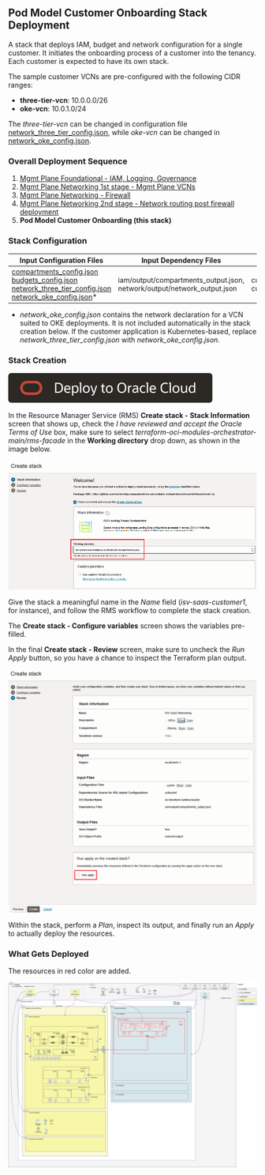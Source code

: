 ## Pod Model Customer Onboarding Stack Deployment

A stack that deploys IAM, budget and network configuration for a single customer. It initiates the onboarding process of a customer into the tenancy. Each customer is expected to have its own stack.

The sample customer VCNs are pre-configured with the following CIDR ranges: 

- **three-tier-vcn**: 10.0.0.0/26
- **oke-vcn**: 10.0.1.0/24

The *three-tier-vcn* can be changed in configuration file [network_three_tier_config.json](../pod/customer1/network_three_tier_config.json), while *oke-vcn* can be changed in [network_oke_config.json](../pod/customer1/network_oke_config.json).

### Overall Deployment Sequence

1. [Mgmt Plane Foundational - IAM, Logging, Governance](./MPLANE-FOUNDATIONAL.md)
2. [Mgmt Plane Networking 1st stage - Mgmt Plane VCNs](./MPLANE-NETWORKING.md#stage1)
3. [Mgmt Plane Networking - Firewall](./MPLANE-FIREWALL.md)
4. [Mgmt Plane Networking 2nd stage - Network routing post firewall deployment](./MPLANE-NETWORKING.md#stage2)
5. **Pod Model Customer Onboarding (this stack)**

### Stack Configuration

Input Configuration Files | Input Dependency Files | Generated Output
--------------------------|------------------------|------------------
[compartments_config.json](../pod/customer1/compartments_config.json) <br> [budgets_config.json](../pod/customer1/budgets_config.json) <br> [network_three_tier_config.json](../pod/customer1/network_three_tier_config.json) <br> [network_oke_config.json](../pod/customer1/network_oke_config.json)* | iam/output/compartments_output.json, network/output/network_output.json  | customer1/output/compartments_output.json, customer1/output/network_output.json

* *network_oke_config.json* contains the network declaration for a VCN suited to OKE deployments. It is not included automatically in the stack creation below. If the customer application is Kubernetes-based, replace *network_three_tier_config.json* with *network_oke_config.json*.

### Stack Creation

[![Deploy_To_OCI](../../design/images/DeployToOCI.svg)](https://cloud.oracle.com/resourcemanager/stacks/create?zipUrl=https://github.com/oci-landing-zones/terraform-oci-modules-orchestrator/archive/refs/heads/main.zip&zipUrlVariables={"input_config_files_urls":"https://raw.githubusercontent.com/oci-landing-zones/oci-landing-zone-operating-entities/refs/heads/master/blueprints/multi-oe/service-providers/runtime/pod/customer1/compartments_config.json,https://raw.githubusercontent.com/oci-landing-zones/oci-landing-zone-operating-entities/refs/heads/master/blueprints/multi-oe/service-providers/runtime/pod/customer1/budgets_config.json,https://raw.githubusercontent.com/oci-landing-zones/oci-landing-zone-operating-entities/refs/heads/master/blueprints/multi-oe/service-providers/runtime/pod/customer1/network_three_tier_config.json","url_dependency_source_oci_bucket":"isv-terraform-runtime-bucket","url_dependency_source":"ocibucket","url_dependency_source_oci_objects":"iam/output/compartments_output.json,network/output/network_output.json","save_output":true,"oci_object_prefix":"customer1/output"})

In the Resource Manager Service (RMS) **Create stack - Stack Information** screen that shows up, check the *I have reviewed and accept the Oracle Terms of Use* box, make sure to select *terraform-oci-modules-orchestrator-main/rms-facade* in the **Working directory** drop down, as shown in the image below. 

![Working_directory](../../design/images/orchestrator-working-dir.png)

Give the stack a meaningful name in the *Name* field (*isv-saas-customer1*, for instance), and follow the RMS workflow to complete the stack creation. 

The **Create stack - Configure variables** screen shows the variables pre-filled.

In the final **Create stack - Review** screen, make sure to uncheck the *Run Apply* button, so you have a chance to inspect the Terraform plan output.

![Run_Apply_Disabled](../../design/images/orchestrator-run-apply-disabled.png)

Within the stack, perform a *Plan*, inspect its output, and finally run an *Apply* to actually deploy the resources.

### What Gets Deployed

The resources in red color are added.

![isv-pod-architecture-customer-1](../../design/images/customer-1-pod.png)
